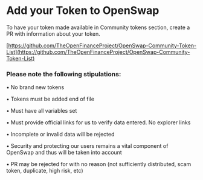 # Add your Token to OpenSwap

To have your token made available in Community tokens section, create a PR with information about your token. &#x20;

[https://github.com/TheOpenFinanceProject/OpenSwap-Community-Token-List](https://github.com/TheOpenFinanceProject/OpenSwap-Community-Token-List)

### Please note the following stipulations:

• No brand new tokens

• Tokens must be added end of file

• Must have all variables set

• Must provide official links for us to verify data entered. No explorer links

• Incomplete or invalid data will be rejected

• Security and protecting our users remains a vital component of OpenSwap and thus will be taken into account

• PR may be rejected for with no reason (not sufficiently distributed, scam token, duplicate, high risk, etc)

